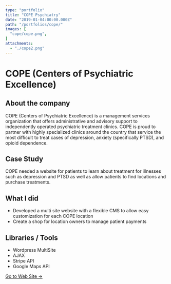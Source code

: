 ```yaml
---
type: "portfolio"
title: "COPE Psychiatry"
date: "2019-01-04:00:00.000Z"
path: "/portfolios/cope/"
images: [
  "cope/cope.png",
]
attachments:
  - "./cope2.png"
---
```


# COPE (Centers of Psychiatric Excellence)

## About the company
COPE (Centers of Psychiatric Excellence) is a management services organization that offers administrative and advisory support to independently operated psychiatric treatment clinics.  COPE is proud to partner with highly specialized clinics around the country that service the most difficult to treat cases of depression, anxiety (specifically PTSD), and opioid dependence. 

## Case Study
COPE needed a website for patients to learn about treatment for illnesses such as depression and PTSD as well as allow patients to find locations and purchase treatments.

## What I did
- Developed a multi site website with a flexible CMS to allow easy customization for each COPE location
- Create a shop for location owners to manage patient payments

## Libraries / Tools
- Wordpress MultiSite
- AJAX
- Stripe API
- Google Maps API

[Go to Web Site →](http://www.copepsychiatry.com/)
